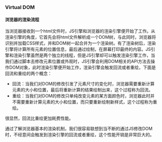 ### Virtual DOM



#### 浏览器的渲染流程

当浏览器接收到一个html文件时，JS引擎和浏览器的渲染引擎便开始了工作。从渲染引擎的角度，它首先会将html文件解析成一个DOM树，与此同时，浏览器将识别并加载CSS样式，并和DOM树一起合并为一个渲染树。有了渲染树后，渲染引擎将计算所有元素的位置信息，最后通过绘制，在屏幕打印最终的内容。JS引擎和渲染引擎虽然是两个独立的线程，但是JS引擎却可以触发渲染引擎工作，当我们通过脚本去修改元素位置或外观时，JS引擎会利用DOM相关的API方法去操作DOM对象，此时渲染引擎便开始工作，渲染引擎会触发回流或者重绘，下面是回流和重绘的两个概念：

- 回流：当我们对DOM的修改引发了元素尺寸的变化时，浏览器需要重新计算元素的大小和位置，最后将重新计算的结果绘制出来，这个过程称为回流。
- 重绘：当我们对DOM的修改只单纯改变元素的某方面颜色时，浏览器此时并不需要重新计算元素的大小和位置，而只要重新绘制新样式，这个过程称为重绘。

很显然，回流比重绘更加耗费性能。

通过了解浏览器基本的渲染机制，我们很容易联想到当不断的通过JS修改DOM时，不经意间会触发到渲染引擎的回流或者重绘，这个性能开销是非常巨大的。



